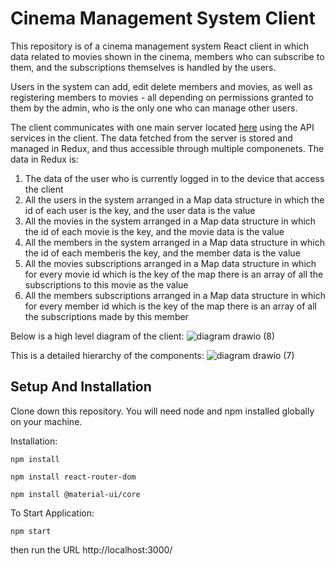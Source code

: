 # Cinema Management System Client 

This repository is of a cinema management system React client in which data related to movies shown in the cinema, members who can subscribe to them, and the subscriptions themselves is handled by the users.

Users in the system can add, edit delete members and movies, as well as registering members to movies - all depending on permissions granted to them by the admin, who is the only one who can manage other users.

The client communicates with one main server located [here](https://github.com/oril1234/Cinema-Management-System-Main-Server) using the API services in the client. The data fetched from the server is stored and managed in Redux, and thus accessible through multiple componenets.
The data in Redux is:
1. The data of the user who is currently logged in to the device that access the client
2. All the users in the system arranged in a Map data structure in which the id of each user is the key, and the user data is the value
3. All the movies in the system arranged in a Map data structure in which the id of each movie is the key, and the movie data is the value
4. All the members in the system arranged in a Map data structure in which the id of each memberis the key, and the member data is the value
5. All the movies subscriptions arranged in a Map data structure in which for every movie id which is the key of the map there is an array of all the subscriptions to this movie as the value
6. All the members subscriptions arranged in a Map data structure in which for every member id which is the key of the map there is an array of all the subscriptions made by this member

Below is a high level diagram of the client:
![diagram drawio (8)](https://user-images.githubusercontent.com/49225452/198881665-f1fc94cf-a129-402a-97ca-d80df266d711.png)


This is a detailed hierarchy of the components:
![diagram drawio (7)](https://user-images.githubusercontent.com/49225452/198881268-1dbfd325-5f66-4166-b356-2a950a16f947.png)


## Setup And Installation
Clone down this repository. You will need node and npm installed globally on your machine.

Installation:

`npm install`

`npm install react-router-dom`

`npm install @material-ui/core`


To Start Application:

`npm start`

then run the URL http://localhost:3000/


